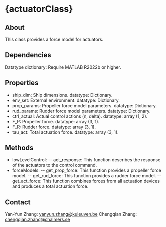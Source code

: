 # {actuatorClass}

## About

This class provides a force model for actuators.

## Dependencies

Datatype dictionary: Require MATLAB R2022b or higher.

## Properties

- ship_dim: Ship dimensions. datatype: Dictionary.
- env_set: External environment. datatype: Dictionary.
- prop_params: Propeller force model parameters. datatype: Dictionary.
- rud_params: Rudder force model parameters. datatype: Dictionary.
- ctrl_actual: Actual control actions (n, delta). datatype: array (1, 2).
- F_P: Propeller force. datatype: array (3, 1).
- F_R: Rudder force. datatype: array (3, 1).
- tau_act: Total actuation force. datatype: array (3, 1).

## Methods

- lowLevelControl:
       -- act_response: This function describes the response of the actuators to the control command.
- forceModels:
       -- get_prop_force: This function provides a propeller force model.
       -- get_rud_force: This function provides a rudder force model.
       -- get_act_force: This function combines forces from all actuation devices and produces a total actuation force.

## Contact

Yan-Yun Zhang: <yanyun.zhang@kuleuven.be>
Chengqian Zhang: <chengqian.zhang@chalmers.se>
